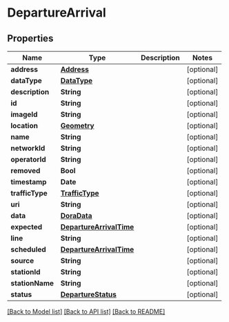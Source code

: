 # DepartureArrival

## Properties
Name | Type | Description | Notes
------------ | ------------- | ------------- | -------------
**address** | [**Address**](Address.md) |  | [optional] 
**dataType** | [**DataType**](DataType.md) |  | [optional] 
**description** | **String** |  | [optional] 
**id** | **String** |  | [optional] 
**imageId** | **String** |  | [optional] 
**location** | [**Geometry**](Geometry.md) |  | [optional] 
**name** | **String** |  | [optional] 
**networkId** | **String** |  | [optional] 
**operatorId** | **String** |  | [optional] 
**removed** | **Bool** |  | [optional] 
**timestamp** | **Date** |  | [optional] 
**trafficType** | [**TrafficType**](TrafficType.md) |  | [optional] 
**uri** | **String** |  | [optional] 
**data** | [**DoraData**](DoraData.md) |  | [optional] 
**expected** | [**DepartureArrivalTime**](DepartureArrivalTime.md) |  | [optional] 
**line** | **String** |  | [optional] 
**scheduled** | [**DepartureArrivalTime**](DepartureArrivalTime.md) |  | [optional] 
**source** | **String** |  | [optional] 
**stationId** | **String** |  | [optional] 
**stationName** | **String** |  | [optional] 
**status** | [**DepartureStatus**](DepartureStatus.md) |  | [optional] 

[[Back to Model list]](../README.md#documentation-for-models) [[Back to API list]](../README.md#documentation-for-api-endpoints) [[Back to README]](../README.md)


